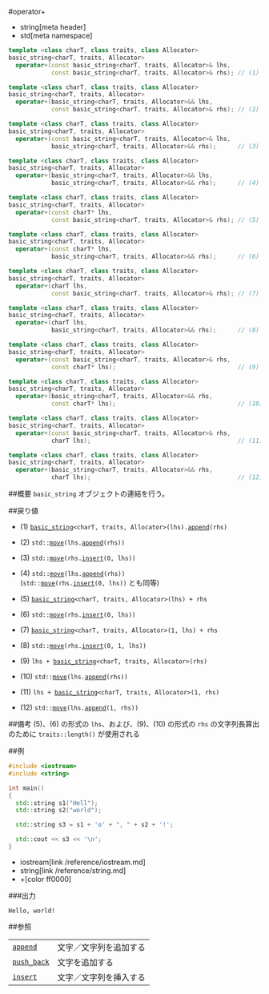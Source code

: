#operator+
* string[meta header]
* std[meta namespace]

```cpp
template <class charT, class traits, class Allocator>
basic_string<charT, traits, Allocator>
  operator+(const basic_string<charT, traits, Allocator>& lhs,
            const basic_string<charT, traits, Allocator>& rhs);	// (1)

template <class charT, class traits, class Allocator>
basic_string<charT, traits, Allocator>
  operator+(basic_string<charT, traits, Allocator>&& lhs,
            const basic_string<charT, traits, Allocator>& rhs);	// (2) C++11 から

template <class charT, class traits, class Allocator>
basic_string<charT, traits, Allocator>
  operator+(const basic_string<charT, traits, Allocator>& lhs,
            basic_string<charT, traits, Allocator>&& rhs);		// (3) C++11 から

template <class charT, class traits, class Allocator>
basic_string<charT, traits, Allocator>
  operator+(basic_string<charT, traits, Allocator>&& lhs,
            basic_string<charT, traits, Allocator>&& rhs);		// (4) C++11 から

template <class charT, class traits, class Allocator>
basic_string<charT, traits, Allocator>
  operator+(const charT* lhs,
            const basic_string<charT, traits, Allocator>& rhs);	// (5)

template <class charT, class traits, class Allocator>
basic_string<charT, traits, Allocator>
  operator+(const charT* lhs,
            basic_string<charT, traits, Allocator>&& rhs);		// (6) C++11 から

template <class charT, class traits, class Allocator>
basic_string<charT, traits, Allocator>
  operator+(charT lhs,
            const basic_string<charT, traits, Allocator>& rhs);	// (7)

template <class charT, class traits, class Allocator>
basic_string<charT, traits, Allocator>
  operator+(charT lhs,
            basic_string<charT, traits, Allocator>&& rhs);		// (8) C++11 から

template <class charT, class traits, class Allocator>
basic_string<charT, traits, Allocator>
  operator+(const basic_string<charT, traits, Allocator>& rhs,
            const charT* lhs);									// (9)

template <class charT, class traits, class Allocator>
basic_string<charT, traits, Allocator>
  operator+(basic_string<charT, traits, Allocator>&& rhs,
            const charT* lhs);									// (10) C++11 から

template <class charT, class traits, class Allocator>
basic_string<charT, traits, Allocator>
  operator+(const basic_string<charT, traits, Allocator>& rhs,
            charT lhs);											// (11)

template <class charT, class traits, class Allocator>
basic_string<charT, traits, Allocator>
  operator+(basic_string<charT, traits, Allocator>&& rhs,
            charT lhs);											// (12) C++11 から
```

##概要
`basic_string` オブジェクトの連結を行う。


##戻り値
- (1) [`basic_string`](op_constructor.md)`<charT, traits, Allocator>(lhs).`[`append`](append.md)`(rhs)`

- (2) `std::`[`move`](/reference/utility/move.md)`(lhs.`[`append`](append.md)`(rhs))`

- (3) `std::`[`move`](/reference/utility/move.md)`(rhs.`[`insert`](insert.md)`(0, lhs))`

- (4) `std::`[`move`](/reference/utility/move.md)`(lhs.`[`append`](append.md)`(rhs))`  
	(`std::`[`move`](/reference/utility/move.md)`(rhs.`[`insert`](insert.md)`(0, lhs))` とも同等)

- (5) [`basic_string`](op_constructor.md)`<charT, traits, Allocator>(lhs) + rhs`  

- (6) `std::`[`move`](/reference/utility/move.md)`(rhs.`[`insert`](insert.md)`(0, lhs))`  

- (7) [`basic_string`](op_constructor.md)`<charT, traits, Allocator>(1, lhs) + rhs`

- (8) `std::`[`move`](/reference/utility/move.md)`(rhs.`[`insert`](insert.md)`(0, 1, lhs))`

- (9) `lhs + `[`basic_string`](op_constructor.md)`<charT, traits, Allocator>(rhs)`  

- (10) `std::`[`move`](/reference/utility/move.md)`(lhs.`[`append`](append.md)`(rhs))`  

- (11) `lhs + `[`basic_string`](op_constructor.md)`<charT, traits, Allocator>(1, rhs)`

- (12) `std::`[`move`](/reference/utility/move.md)`(lhs.`[`append`](append.md)`(1, rhs))`


##備考
(5)、(6) の形式の `lhs`、および、(9)、(10) の形式の `rhs` の文字列長算出のために `traits::length()` が使用される


##例
```cpp
#include <iostream>
#include <string>

int main()
{
  std::string s1("Hell");
  std::string s2("world");

  std::string s3 = s1 + 'o' + ", " + s2 + '!';

  std::cout << s3 << '\n';
}
```
* iostream[link /reference/iostream.md]
* string[link /reference/string.md]
* +[color ff0000]

###出力
```
Hello, world!
```

##参照

|                               |                        |
|-------------------------------|------------------------|
| [`append`](./append.md)       | 文字／文字列を追加する |
| [`push_back`](./push_back.md) | 文字を追加する         |
| [`insert`](./insert.md)       | 文字／文字列を挿入する |
